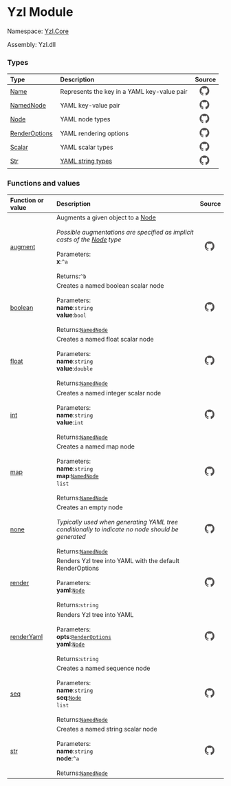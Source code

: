 # Yzl Module

Namespace: [Yzl.Core](/reference/yzl-core)

Assembly: Yzl.dll



### Types

Type | Description | Source
:--- | :--- | :---:
[Name](/reference/yzl-core-yzl-name)&nbsp; | Represents the key in a YAML key-value pair&nbsp; | [![Link to source code](/content/img/github.png)](https://github.com/queil/yzl/tree/master/src/Yzl.fs#L41-41)&nbsp;
[NamedNode](/reference/yzl-core-yzl-namednode)&nbsp; | YAML key-value pair&nbsp; | [![Link to source code](/content/img/github.png)](https://github.com/queil/yzl/tree/master/src/Yzl.fs#L62-62)&nbsp;
[Node](/reference/yzl-core-yzl-node)&nbsp; | YAML node types&nbsp; | [![Link to source code](/content/img/github.png)](https://github.com/queil/yzl/tree/master/src/Yzl.fs#L44-44)&nbsp;
[RenderOptions](/reference/yzl-core-yzl-renderoptions)&nbsp; | YAML rendering options&nbsp; | [![Link to source code](/content/img/github.png)](https://github.com/queil/yzl/tree/master/src/Yzl.fs#L105-105)&nbsp;
[Scalar](/reference/yzl-core-yzl-scalar)&nbsp; | YAML scalar types&nbsp; | [![Link to source code](/content/img/github.png)](https://github.com/queil/yzl/tree/master/src/Yzl.fs#L65-65)&nbsp;
[Str](/reference/yzl-core-yzl-str)&nbsp; | [YAML string types](https://yaml-multiline.info/)&nbsp; | [![Link to source code](/content/img/github.png)](https://github.com/queil/yzl/tree/master/src/Yzl.fs#L17-17)&nbsp;


### Functions and values

Function or value | Description | Source
:--- | :--- | :---:
[augment](#augment)&nbsp; | Augments a given object to a <a href="/reference/yzl-core-yzl-node">Node</a><br />&nbsp;<br />*Possible augmentations are specified as implicit casts of the <a href="/reference/yzl-core-yzl-node">Node</a> type*<br />&nbsp;<br />Parameters: &nbsp;<br />**x**:<code>^a</code>&nbsp;<br />&nbsp;&nbsp;<br />Returns:<code>^b</code>&nbsp; | [![Link to source code](/content/img/github.png)](https://github.com/queil/yzl/tree/master/src/Yzl.fs#L77-77)&nbsp;
[boolean](#boolean)&nbsp; | Creates a named boolean scalar node<br />&nbsp;<br />Parameters: &nbsp;<br />**name**:<code>string</code>&nbsp;<br />**value**:<code>bool</code>&nbsp;<br />&nbsp;&nbsp;<br />Returns:<code><a href="/reference/yzl-core-yzl-namednode">NamedNode</a></code>&nbsp; | [![Link to source code](/content/img/github.png)](https://github.com/queil/yzl/tree/master/src/Yzl.fs#L91-91)&nbsp;
[float](#float)&nbsp; | Creates a named float scalar node<br />&nbsp;<br />Parameters: &nbsp;<br />**name**:<code>string</code>&nbsp;<br />**value**:<code>double</code>&nbsp;<br />&nbsp;&nbsp;<br />Returns:<code><a href="/reference/yzl-core-yzl-namednode">NamedNode</a></code>&nbsp; | [![Link to source code](/content/img/github.png)](https://github.com/queil/yzl/tree/master/src/Yzl.fs#L88-88)&nbsp;
[int](#int)&nbsp; | Creates a named integer scalar node<br />&nbsp;<br />Parameters: &nbsp;<br />**name**:<code>string</code>&nbsp;<br />**value**:<code>int</code>&nbsp;<br />&nbsp;&nbsp;<br />Returns:<code><a href="/reference/yzl-core-yzl-namednode">NamedNode</a></code>&nbsp; | [![Link to source code](/content/img/github.png)](https://github.com/queil/yzl/tree/master/src/Yzl.fs#L85-85)&nbsp;
[map](#map)&nbsp; | Creates a named map node<br />&nbsp;<br />Parameters: &nbsp;<br />**name**:<code>string</code>&nbsp;<br />**map**:<code><span><a href="/reference/yzl-core-yzl-namednode">NamedNode</a>&#32;list</span></code>&nbsp;<br />&nbsp;&nbsp;<br />Returns:<code><a href="/reference/yzl-core-yzl-namednode">NamedNode</a></code>&nbsp; | [![Link to source code](/content/img/github.png)](https://github.com/queil/yzl/tree/master/src/Yzl.fs#L94-94)&nbsp;
[none](#none)&nbsp; | Creates an empty node<br /> <br /> *Typically used when generating YAML tree conditionally to indicate no node should be generated*<br />&nbsp;<br />Returns:<code><a href="/reference/yzl-core-yzl-namednode">NamedNode</a></code>&nbsp; | [![Link to source code](/content/img/github.png)](https://github.com/queil/yzl/tree/master/src/Yzl.fs#L102-102)&nbsp;
[render](#render)&nbsp; | Renders Yzl tree into YAML with the default RenderOptions<br />&nbsp;<br />Parameters: &nbsp;<br />**yaml**:<code><a href="/reference/yzl-core-yzl-node">Node</a></code>&nbsp;<br />&nbsp;&nbsp;<br />Returns:<code>string</code>&nbsp; | [![Link to source code](/content/img/github.png)](https://github.com/queil/yzl/tree/master/src/Yzl.fs#L218-218)&nbsp;
[renderYaml](#renderYaml)&nbsp; | Renders Yzl tree into YAML<br />&nbsp;<br />Parameters: &nbsp;<br />**opts**:<code><a href="/reference/yzl-core-yzl-renderoptions">RenderOptions</a></code>&nbsp;<br />**yaml**:<code><a href="/reference/yzl-core-yzl-node">Node</a></code>&nbsp;<br />&nbsp;&nbsp;<br />Returns:<code>string</code>&nbsp; | [![Link to source code](/content/img/github.png)](https://github.com/queil/yzl/tree/master/src/Yzl.fs#L118-118)&nbsp;
[seq](#seq)&nbsp; | Creates a named sequence node<br />&nbsp;<br />Parameters: &nbsp;<br />**name**:<code>string</code>&nbsp;<br />**seq**:<code><span><a href="/reference/yzl-core-yzl-node">Node</a>&#32;list</span></code>&nbsp;<br />&nbsp;&nbsp;<br />Returns:<code><a href="/reference/yzl-core-yzl-namednode">NamedNode</a></code>&nbsp; | [![Link to source code](/content/img/github.png)](https://github.com/queil/yzl/tree/master/src/Yzl.fs#L97-97)&nbsp;
[str](#str)&nbsp; | Creates a named string scalar node<br />&nbsp;<br />Parameters: &nbsp;<br />**name**:<code>string</code>&nbsp;<br />**node**:<code>^a</code>&nbsp;<br />&nbsp;&nbsp;<br />Returns:<code><a href="/reference/yzl-core-yzl-namednode">NamedNode</a></code>&nbsp; | [![Link to source code](/content/img/github.png)](https://github.com/queil/yzl/tree/master/src/Yzl.fs#L82-82)&nbsp;



